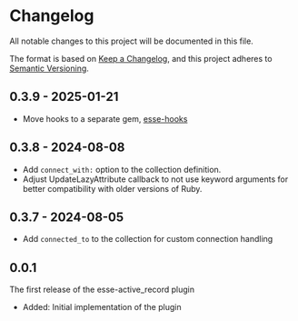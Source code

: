 # Changelog

All notable changes to this project will be documented in this file.

The format is based on [Keep a Changelog](https://keepachangelog.com/en/1.0.0/), and this project adheres to [Semantic Versioning](https://semver.org/spec/v2.0.0.html).

## 0.3.9 - 2025-01-21
* Move hooks to a separate gem, [esse-hooks](https://github.com/marcosgz/esse-hooks)

## 0.3.8 - 2024-08-08
* Add `connect_with:` option to the collection definition.
* Adjust UpdateLazyAttribute callback to not use keyword arguments for better compatibility with older versions of Ruby.

## 0.3.7 - 2024-08-05
* Add `connected_to` to the collection for custom connection handling

## 0.0.1
The first release of the esse-active_record plugin
* Added: Initial implementation of the plugin
